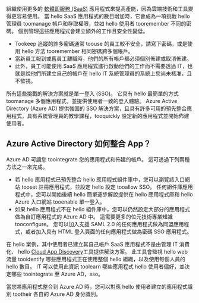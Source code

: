 組織使用更多的 [軟體即服務 (SaaS)](https://azure.microsoft.com/overview/what-is-saas/) 應用程式來提高產能，因為雲端技術和工具變得更容易使用。 當 hello SaaS 應用程式的數目增加時，它會成為一項挑戰 hello 管理員 toomanage 帳戶和存取權限，並如 hello 使用者 tooremember 不同的密碼。 個別管理這些應用程式會建立額外的工作且安全性變低。

* Tookeep 追蹤的許多密碼通常 toouse 的員工較不安全，請寫下密碼，或是使用 hello 方法 tooremember 相同密碼跨多個帳戶。
* 當新員工報到或舊員工離職時，他們的所有帳戶都必須個別佈建或取消佈建。
* 此外，員工可能使用 SaaS 應用程式進行啟動他們的工作而不需要透過 IT，也就是說他們所建立自己的帳戶在 hello IT 系統管理員的系統上您尚未核准，且不監視。  

所有這些挑戰的解決方案就是單一登入 (SSO)。 它具有 hello 最簡單的方式 toomanage 多個應用程式，並提供使用者一致的登入體驗。 Azure Active Directory (Azure AD) 提供強固的 SSO 解決方案，且具有許多可用的預先整合應用程式，具有系統管理員的教學課程，tooquickly 設定新的應用程式並開始佈建使用者。

## <a name="how-does-azure-active-directory-integrate-apps"></a>Azure Active Directory 如何整合 App？
Azure AD 可讓您 toointegrate 您的應用程式和佈建的帳戶。 這可透過下列兩種方法之一來完成。

* 若 hello 應用程式已預先整合 hello 應用程式組件庫中，您可以瀏覽該入口網站 tooset 註冊應用程式，並設定 hello 設定 tooallow SSO。 任何組件庫應用程式中，您可以開始後續 hello 簡單逐步解說提供在 hello 應用程式庫和 hello Azure 入口網站 tooenable 單一登入。
* 如果 hello 應用程式不在 hello 組件庫中，您可以仍然設定大部分的應用程式做為自訂應用程式的 Azure AD 中。 這需要更多的位元技術專業知識 tooconfigure。 您可以加入支援 SAML 2.0 的任何應用程式做為同盟應用程式，或者加入具有 HTML 登入頁面的任何應用程式做為密碼 SSO 應用程式。

在 hello 案例，其中使用者已建立其自己帳戶 SaaS 應用程式不是由管理 IT 消費化、 hello [Cloud App Discovery](../articles/active-directory/active-directory-cloudappdiscovery-whatis.md)工具提供解決方案。 此工具會監視 hello web 流量 tooidentify 哪些應用程式正在使用整個 hello 組織，以及使用每個人員的 hello 數目。 IT 可以使用此資訊 toolearn 哪些應用程式 hello 使用者偏好，並決定哪些 toointegrate 至 Azure AD，sso。  

當您將應用程式整合到 Azure AD 時，您可以對應 hello 使用者建立的應用程式識別 tootheir 各自的 Azure AD 身分識別。  

